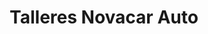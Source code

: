 ---
title: "Talleres Novacar Auto"
url: /atarfe/talleres-novacar-auto-avenida-circunvalacion/
shop: reparación de automóviles
---